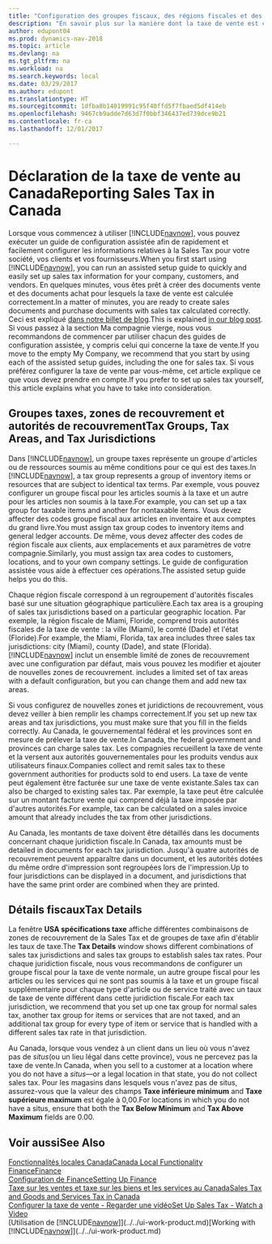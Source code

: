 ```yaml
---
title: "Configuration des groupes fiscaux, des régions fiscales et des juridictions fiscales au Canada"
description: "En savoir plus sur la manière dont la taxe de vente est configurée, et sur le fonctionnement des groupes fiscaux, des régions fiscales (états, comtés, villes et localités), des juridictions de taxe et des spécifications de taxe."
author: edupont04
ms.prod: dynamics-nav-2018
ms.topic: article
ms.devlang: na
ms.tgt_pltfrm: na
ms.workload: na
ms.search.keywords: local
ms.date: 03/29/2017
ms.author: edupont
ms.translationtype: HT
ms.sourcegitcommit: 1dfba8b14019991c95f40ffd5f7fbaed5df414eb
ms.openlocfilehash: 9467cb9adde7d63d7f0bbf346437ed739dce9b21
ms.contentlocale: fr-ca
ms.lasthandoff: 12/01/2017

---
```

# <a name="reporting-sales-tax-in-canada"></a><span data-ttu-id="d2a1d-103">Déclaration de la taxe de vente au Canada</span><span class="sxs-lookup"><span data-stu-id="d2a1d-103">Reporting Sales Tax in Canada</span></span>
<span data-ttu-id="d2a1d-104">Lorsque vous commencez à utiliser [!INCLUDE[navnow](../../includes/navnow_md.md)], vous pouvez exécuter un guide de configuration assistée afin de rapidement et facilement configurer les informations relatives à la Sales Tax pour votre société, vos clients et vos fournisseurs.</span><span class="sxs-lookup"><span data-stu-id="d2a1d-104">When you first start using [!INCLUDE[navnow](../../includes/navnow_md.md)], you can run an assisted setup guide to quickly and easily set up sales tax information for your company, customers, and vendors.</span></span> <span data-ttu-id="d2a1d-105">En quelques minutes, vous êtes prêt à créer des documents vente et des documents achat pour lesquels la taxe de vente est calculée correctement.</span><span class="sxs-lookup"><span data-stu-id="d2a1d-105">In a matter of minutes, you are ready to create sales documents and purchase documents with sales tax calculated correctly.</span></span> <span data-ttu-id="d2a1d-106">Ceci est expliqué [dans notre billet de blog](https://madeira.microsoft.com/blog/sales-tax-setup-made-easy).</span><span class="sxs-lookup"><span data-stu-id="d2a1d-106">This is explained [in our blog post](https://madeira.microsoft.com/blog/sales-tax-setup-made-easy).</span></span>
<span data-ttu-id="d2a1d-107">Si vous passez à la section Ma compagnie vierge, nous vous recommandons de commencer par utiliser chacun des guides de configuration assistée, y compris celui qui concerne la taxe de vente.</span><span class="sxs-lookup"><span data-stu-id="d2a1d-107">If you move to the empty My Company, we recommend that you start by using each of the assisted setup guides, including the one for sales tax.</span></span> <span data-ttu-id="d2a1d-108">Si vous préférez configurer la taxe de vente par vous-même, cet article explique ce que vous devez prendre en compte.</span><span class="sxs-lookup"><span data-stu-id="d2a1d-108">If you prefer to set up sales tax yourself, this article explains what you have to take into consideration.</span></span>  

## <a name="tax-groups-tax-areas-and-tax-jurisdictions"></a><span data-ttu-id="d2a1d-109">Groupes taxes, zones de recouvrement et autorités de recouvrement</span><span class="sxs-lookup"><span data-stu-id="d2a1d-109">Tax Groups, Tax Areas, and Tax Jurisdictions</span></span>
<span data-ttu-id="d2a1d-110">Dans [!INCLUDE[navnow](../../includes/navnow_md.md)], un groupe taxes représente un groupe d'articles ou de ressources soumis au même conditions pour ce qui est des taxes.</span><span class="sxs-lookup"><span data-stu-id="d2a1d-110">In [!INCLUDE[navnow](../../includes/navnow_md.md)], a tax group represents a group of inventory items or resources that are subject to identical tax terms.</span></span> <span data-ttu-id="d2a1d-111">Par exemple, vous pouvez configurer un groupe fiscal pour les articles soumis à la taxe et un autre pour les articles non soumis à la taxe.</span><span class="sxs-lookup"><span data-stu-id="d2a1d-111">For example, you can set up a tax group for taxable items and another for nontaxable items.</span></span> <span data-ttu-id="d2a1d-112">Vous devez affecter des codes groupe fiscal aux articles en inventaire et aux comptes du grand livre.</span><span class="sxs-lookup"><span data-stu-id="d2a1d-112">You must assign tax group codes to inventory items and general ledger accounts.</span></span> <span data-ttu-id="d2a1d-113">De même, vous devez affecter des codes de région fiscale aux clients, aux emplacements et aux paramètres de votre compagnie.</span><span class="sxs-lookup"><span data-stu-id="d2a1d-113">Similarly, you must assign tax area codes to customers, locations, and to your own company settings.</span></span> <span data-ttu-id="d2a1d-114">Le guide de configuration assistée vous aide à effectuer ces opérations.</span><span class="sxs-lookup"><span data-stu-id="d2a1d-114">The assisted setup guide helps you do this.</span></span>  

<span data-ttu-id="d2a1d-115">Chaque région fiscale correspond à un regroupement d'autorités fiscales basé sur une situation géographique particulière.</span><span class="sxs-lookup"><span data-stu-id="d2a1d-115">Each tax area is a grouping of sales tax jurisdictions based on a particular geographic location.</span></span> <span data-ttu-id="d2a1d-116">Par exemple, la région fiscale de Miami, Floride, comprend trois autorités fiscales de la taxe de vente : la ville (Miami), le comté (Dade) et l'état (Floride).</span><span class="sxs-lookup"><span data-stu-id="d2a1d-116">For example, the Miami, Florida, tax area includes three sales tax jurisdictions: city (Miami), county (Dade), and state (Florida).</span></span> [!INCLUDE[navnow](../../includes/navnow_md.md)]<span data-ttu-id="d2a1d-117"> inclut un ensemble limité de zones de recouvrement avec une configuration par défaut, mais vous pouvez les modifier et ajouter de nouvelles zones de recouvrement.</span><span class="sxs-lookup"><span data-stu-id="d2a1d-117"> includes a limited set of tax areas with a default configuration, but you can change them and add new tax areas.</span></span>  

<span data-ttu-id="d2a1d-118">Si vous configurez de nouvelles zones et juridictions de recouvrement, vous devez veiller à bien remplir les champs correctement.</span><span class="sxs-lookup"><span data-stu-id="d2a1d-118">If you set up new tax areas and tax jurisdictions, you must make sure that you fill in the fields correctly.</span></span> <span data-ttu-id="d2a1d-119">Au Canada, le gouvernemental fédéral et les provinces sont en mesure de prélever la taxe de vente.</span><span class="sxs-lookup"><span data-stu-id="d2a1d-119">In Canada, the federal government and provinces can charge sales tax.</span></span> <span data-ttu-id="d2a1d-120">Les compagnies recueillent la taxe de vente et la versent aux autorités gouvernementales pour les produits vendus aux utilisateurs finaux.</span><span class="sxs-lookup"><span data-stu-id="d2a1d-120">Companies collect and remit sales tax to these government authorities for products sold to end users.</span></span> <span data-ttu-id="d2a1d-121">La taxe de vente peut également être facturée sur une taxe de vente existante.</span><span class="sxs-lookup"><span data-stu-id="d2a1d-121">Sales tax can also be charged to existing sales tax.</span></span> <span data-ttu-id="d2a1d-122">Par exemple, la taxe peut être calculée sur un montant facture vente qui comprend déjà la taxe imposée par d'autres autorités.</span><span class="sxs-lookup"><span data-stu-id="d2a1d-122">For example, tax can be calculated on a sales invoice amount that already includes the tax from other jurisdictions.</span></span>  

<span data-ttu-id="d2a1d-123">Au Canada, les montants de taxe doivent être détaillés dans les documents concernant chaque juridiction fiscale.</span><span class="sxs-lookup"><span data-stu-id="d2a1d-123">In Canada, tax amounts must be detailed in documents for each tax jurisdiction.</span></span> <span data-ttu-id="d2a1d-124">Jusqu'à quatre autorités de recouvrement peuvent apparaître dans un document, et les autorités dotées du même ordre d'impression sont regroupées lors de l'impression.</span><span class="sxs-lookup"><span data-stu-id="d2a1d-124">Up to four jurisdictions can be displayed in a document, and jurisdictions that have the same print order are combined when they are printed.</span></span>  

## <a name="tax-details"></a><span data-ttu-id="d2a1d-125">Détails fiscaux</span><span class="sxs-lookup"><span data-stu-id="d2a1d-125">Tax Details</span></span>
<span data-ttu-id="d2a1d-126">La fenêtre **USA spécifications taxe** affiche différentes combinaisons de zones de recouvrement de la Sales Tax et de groupes de taxe afin d'établir les taux de taxe.</span><span class="sxs-lookup"><span data-stu-id="d2a1d-126">The **Tax Details** window shows different combinations of sales tax jurisdictions and sales tax groups to establish sales tax rates.</span></span> <span data-ttu-id="d2a1d-127">Pour chaque juridiction fiscale, nous vous recommandons de configurer un groupe fiscal pour la taxe de vente normale, un autre groupe fiscal pour les articles ou les services qui ne sont pas soumis à la taxe et un groupe fiscal supplémentaire pour chaque type d'article ou de service traité avec un taux de taxe de vente différent dans cette juridiction fiscale.</span><span class="sxs-lookup"><span data-stu-id="d2a1d-127">For each tax jurisdiction, we recommend that you set up one tax group for normal sales tax, another tax group for items or services that are not taxed, and an additional tax group for every type of item or service that is handled with a different sales tax rate in that jurisdiction.</span></span>  

<span data-ttu-id="d2a1d-128">Au Canada, lorsque vous vendez à un client dans un lieu où vous n'avez pas de *situs*(ou un lieu légal dans cette province), vous ne percevez pas la taxe de vente.</span><span class="sxs-lookup"><span data-stu-id="d2a1d-128">In Canada, when you sell to a customer at a location where you do not have a *situs*—or a legal location in that state, you do not collect sales tax.</span></span> <span data-ttu-id="d2a1d-129">Pour les magasins dans lesquels vous n'avez pas de situs, assurez-vous que la valeur des champs **Taxe inférieure minimum** and **Taxe supérieure maximum** est égale à 0,00.</span><span class="sxs-lookup"><span data-stu-id="d2a1d-129">For locations in which you do not have a situs, ensure that both the **Tax Below Minimum** and **Tax Above Maximum** fields are 0.00.</span></span>  

## <a name="see-also"></a><span data-ttu-id="d2a1d-130">Voir aussi</span><span class="sxs-lookup"><span data-stu-id="d2a1d-130">See Also</span></span>
[<span data-ttu-id="d2a1d-131">Fonctionnalités locales Canada</span><span class="sxs-lookup"><span data-stu-id="d2a1d-131">Canada Local Functionality</span></span>](canada-local-functionality.md)  
[<span data-ttu-id="d2a1d-132">Finance</span><span class="sxs-lookup"><span data-stu-id="d2a1d-132">Finance</span></span>](../../finance.md)  
[<span data-ttu-id="d2a1d-133">Configuration de Finance</span><span class="sxs-lookup"><span data-stu-id="d2a1d-133">Setting Up Finance</span></span>](../../finance-setup-finance.md)  
[<span data-ttu-id="d2a1d-134">Taxe sur les ventes et taxe sur les biens et les services au Canada</span><span class="sxs-lookup"><span data-stu-id="d2a1d-134">Sales Tax and Goods and Services Tax in Canada</span></span>](sales-tax-goods-services.md)  
[<span data-ttu-id="d2a1d-135">Configurer la taxe de vente - Regarder une vidéo</span><span class="sxs-lookup"><span data-stu-id="d2a1d-135">Set Up Sales Tax - Watch a Video</span></span>](https://www.youtube.com/watch?v=qMs4BoSytN8&index=13&list=PLcakwueIHoT8K1m148oMqo7amR2a7Bz-8)  
<span data-ttu-id="d2a1d-136">[Utilisation de [!INCLUDE[navnow](../../includes/navnow_md.md)]](../../ui-work-product.md)</span><span class="sxs-lookup"><span data-stu-id="d2a1d-136">[Working with [!INCLUDE[navnow](../../includes/navnow_md.md)]](../../ui-work-product.md)</span></span>  

